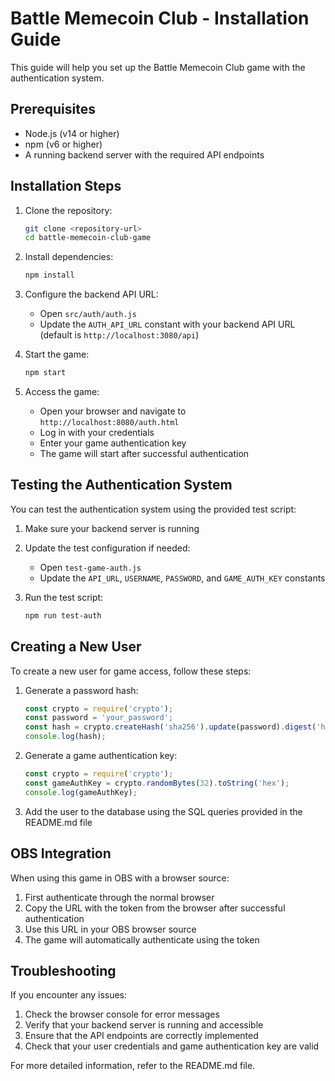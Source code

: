 # Battle Memecoin Club - Installation Guide

This guide will help you set up the Battle Memecoin Club game with the authentication system.

## Prerequisites

- Node.js (v14 or higher)
- npm (v6 or higher)
- A running backend server with the required API endpoints

## Installation Steps

1. Clone the repository:
   ```bash
   git clone <repository-url>
   cd battle-memecoin-club-game
   ```

2. Install dependencies:
   ```bash
   npm install
   ```

3. Configure the backend API URL:
   - Open `src/auth/auth.js`
   - Update the `AUTH_API_URL` constant with your backend API URL (default is `http://localhost:3080/api`)

4. Start the game:
   ```bash
   npm start
   ```

5. Access the game:
   - Open your browser and navigate to `http://localhost:8080/auth.html`
   - Log in with your credentials
   - Enter your game authentication key
   - The game will start after successful authentication

## Testing the Authentication System

You can test the authentication system using the provided test script:

1. Make sure your backend server is running

2. Update the test configuration if needed:
   - Open `test-game-auth.js`
   - Update the `API_URL`, `USERNAME`, `PASSWORD`, and `GAME_AUTH_KEY` constants

3. Run the test script:
   ```bash
   npm run test-auth
   ```

## Creating a New User

To create a new user for game access, follow these steps:

1. Generate a password hash:
   ```javascript
   const crypto = require('crypto');
   const password = 'your_password';
   const hash = crypto.createHash('sha256').update(password).digest('hex');
   console.log(hash);
   ```

2. Generate a game authentication key:
   ```javascript
   const crypto = require('crypto');
   const gameAuthKey = crypto.randomBytes(32).toString('hex');
   console.log(gameAuthKey);
   ```

3. Add the user to the database using the SQL queries provided in the README.md file

## OBS Integration

When using this game in OBS with a browser source:

1. First authenticate through the normal browser
2. Copy the URL with the token from the browser after successful authentication
3. Use this URL in your OBS browser source
4. The game will automatically authenticate using the token

## Troubleshooting

If you encounter any issues:

1. Check the browser console for error messages
2. Verify that your backend server is running and accessible
3. Ensure that the API endpoints are correctly implemented
4. Check that your user credentials and game authentication key are valid

For more detailed information, refer to the README.md file. 